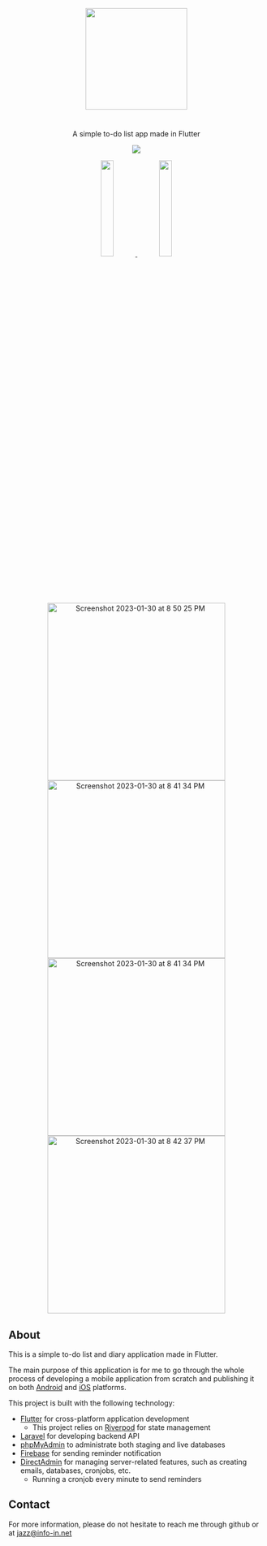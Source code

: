 <p align="center">
  <img style="width:200px;" src="https://user-images.githubusercontent.com/24294128/215482850-1735905d-877a-4571-9e67-377d7bca6e52.png" />
</p>

# 

<p align="center">A simple to-do list app made in Flutter</p>

<p align="center">
    <img src="https://img.shields.io/github/last-commit/jazzsim/nigh"/>
</p>

<p align="center" width="100%">
  <a href="https://play.google.com/store/apps/details?id=com.qubitlink.nigh">
    <img width="22%" src="https://user-images.githubusercontent.com/24294128/215818913-582baa37-acaf-41d9-abed-6d01be61f2ce.png"/>
  </a>
  <a href="https://apps.apple.com/us/app/nigh/id1668527380">
    <img width="22%" src="https://user-images.githubusercontent.com/24294128/215818907-99bc1ad0-94d8-43a2-b519-e583f356c55e.png"/>
  </a>
</p>

<p align="center">
  <img width="350" alt="Screenshot 2023-01-30 at 8 50 25 PM" src="https://user-images.githubusercontent.com/24294128/223398223-3ade2a19-d12a-4a31-bb15-75607ec40c50.png">
  <img width="350" alt="Screenshot 2023-01-30 at 8 41 34 PM" src="https://user-images.githubusercontent.com/24294128/223398789-16ad50e5-2d10-40c3-b58c-e981e94cc17f.png">
  <img width="350" alt="Screenshot 2023-01-30 at 8 41 34 PM" src="https://user-images.githubusercontent.com/24294128/223398301-268412c1-cafb-4617-965a-4a671eff59c7.png">
  <img width="350" alt="Screenshot 2023-01-30 at 8 42 37 PM" src="https://user-images.githubusercontent.com/24294128/223398801-ff957c41-2c4d-4e07-95cf-51cf13b65389.png">
</p>


## About

This is a simple to-do list and diary application made in Flutter.

The main purpose of this application is for me to go through the whole process of developing a mobile application from scratch and publishing it on both [Android](https://play.google.com/store/apps/details?id=com.qubitlink.nigh) and [iOS](https://apps.apple.com/us/app/nigh/id1668527380) platforms.

This project is built with the following technology:

- [Flutter](https://flutter.dev) for cross-platform application development
  - This project relies on [Riverpod](https://riverpod.dev) for state management
- [Laravel](https://laravel.com) for developing backend API
- [phpMyAdmin](https://www.phpmyadmin.net) to administrate both staging and live databases
- [Firebase](https://www.firebase.google.com/) for sending reminder notification 
- [DirectAdmin](https://www.directadmin.com) for managing server-related features, such as creating emails, databases, cronjobs, etc.
  - Running a cronjob every minute to send reminders

## Contact

For more information, please do not hesitate to reach me through github or at jazz@info-in.net
